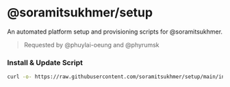 # @soramitsukhmer/setup

An automated platform setup and provisioning scripts for @soramitsukhmer.

> Requested by @phuylai-oeung and @phyrumsk

### Install & Update Script

```sh
curl -o- https://raw.githubusercontent.com/soramitsukhmer/setup/main/install | sh
```
